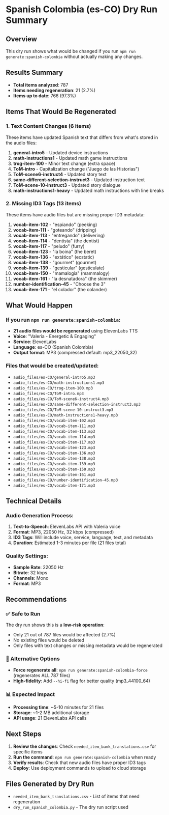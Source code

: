 # Spanish Colombia (es-CO) Dry Run Summary

## Overview
This dry run shows what would be changed if you run `npm run generate:spanish-colombia` without actually making any changes.

## Results Summary
- **Total items analyzed**: 787
- **Items needing regeneration**: 21 (2.7%)
- **Items up to date**: 766 (97.3%)

## Items That Would Be Regenerated

### 1. Text Content Changes (6 items)
These items have updated Spanish text that differs from what's stored in the audio files:

1. **general-intro5** - Updated device instructions
2. **math-instructions1** - Updated math game instructions  
3. **trog-item-100** - Minor text change (extra space)
4. **ToM-intro** - Capitalization change ("Juego de las Historias")
5. **ToM-scene6-instruct4** - Updated story text
6. **same-different-selection-instruct3** - Updated instruction text
7. **ToM-scene-10-instruct3** - Updated story dialogue
8. **math-instructions1-heavy** - Updated math instructions with line breaks

### 2. Missing ID3 Tags (13 items)
These items have audio files but are missing proper ID3 metadata:

1. **vocab-item-102** - "espiando" (peeking)
2. **vocab-item-111** - "goteando" (dripping)  
3. **vocab-item-113** - "entregando" (delivering)
4. **vocab-item-114** - "dentista" (the dentist)
5. **vocab-item-117** - "peludo" (furry)
6. **vocab-item-123** - "la boina" (the beret)
7. **vocab-item-136** - "extático" (ecstatic)
8. **vocab-item-138** - "gourmet" (gourmet)
9. **vocab-item-139** - "gesticular" (gesticulate)
10. **vocab-item-150** - "mamalogía" (mammalogy)
11. **vocab-item-161** - "la desnatadora" (the skimmer)
12. **number-identification-45** - "Choose the 3"
13. **vocab-item-171** - "el colador" (the colander)

## What Would Happen

### If you run `npm run generate:spanish-colombia`:
- **21 audio files would be regenerated** using ElevenLabs TTS
- **Voice**: "Valeria - Energetic & Engaging" 
- **Service**: ElevenLabs
- **Language**: es-CO (Spanish Colombia)
- **Output format**: MP3 (compressed default: mp3_22050_32)

### Files that would be created/updated:
- `audio_files/es-CO/general-intro5.mp3`
- `audio_files/es-CO/math-instructions1.mp3`
- `audio_files/es-CO/trog-item-100.mp3`
- `audio_files/es-CO/ToM-intro.mp3`
- `audio_files/es-CO/ToM-scene6-instruct4.mp3`
- `audio_files/es-CO/same-different-selection-instruct3.mp3`
- `audio_files/es-CO/ToM-scene-10-instruct3.mp3`
- `audio_files/es-CO/math-instructions1-heavy.mp3`
- `audio_files/es-CO/vocab-item-102.mp3`
- `audio_files/es-CO/vocab-item-111.mp3`
- `audio_files/es-CO/vocab-item-113.mp3`
- `audio_files/es-CO/vocab-item-114.mp3`
- `audio_files/es-CO/vocab-item-117.mp3`
- `audio_files/es-CO/vocab-item-123.mp3`
- `audio_files/es-CO/vocab-item-136.mp3`
- `audio_files/es-CO/vocab-item-138.mp3`
- `audio_files/es-CO/vocab-item-139.mp3`
- `audio_files/es-CO/vocab-item-150.mp3`
- `audio_files/es-CO/vocab-item-161.mp3`
- `audio_files/es-CO/number-identification-45.mp3`
- `audio_files/es-CO/vocab-item-171.mp3`

## Technical Details

### Audio Generation Process:
1. **Text-to-Speech**: ElevenLabs API with Valeria voice
2. **Format**: MP3, 22050 Hz, 32 kbps (compressed)
3. **ID3 Tags**: Will include voice, service, language, text, and metadata
4. **Duration**: Estimated 1-3 minutes per file (21 files total)

### Quality Settings:
- **Sample Rate**: 22050 Hz
- **Bitrate**: 32 kbps  
- **Channels**: Mono
- **Format**: MP3

## Recommendations

### ✅ Safe to Run
The dry run shows this is a **low-risk operation**:
- Only 21 out of 787 files would be affected (2.7%)
- No existing files would be deleted
- Only files with text changes or missing metadata would be regenerated

### 🔄 Alternative Options
- **Force regenerate all**: `npm run generate:spanish-colombia-force` (regenerates ALL 787 files)
- **High-fidelity**: Add `--hi-fi` flag for better quality (mp3_44100_64)

### 📊 Expected Impact
- **Processing time**: ~5-10 minutes for 21 files
- **Storage**: ~1-2 MB additional storage
- **API usage**: 21 ElevenLabs API calls

## Next Steps
1. **Review the changes**: Check `needed_item_bank_translations.csv` for specific items
2. **Run the command**: `npm run generate:spanish-colombia` when ready
3. **Verify results**: Check that new audio files have proper ID3 tags
4. **Deploy**: Use deployment commands to upload to cloud storage

## Files Generated by Dry Run
- `needed_item_bank_translations.csv` - List of items that need regeneration
- `dry_run_spanish_colombia.py` - The dry run script used
